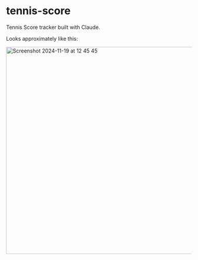 # tennis-score
Tennis Score tracker built with Claude. 

Looks approximately like this:

<img width="562" alt="Screenshot 2024-11-19 at 12 45 45" src="https://github.com/user-attachments/assets/396116df-aeb6-4bea-b39c-69016873301f">
